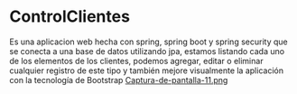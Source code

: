 # ControlClientes
Es una aplicacion web hecha con spring, spring boot y spring security que se conecta a una base de datos utilizando jpa, estamos listando cada uno de los elementos de los clientes, podemos agregar, editar o eliminar cualquier registro de este tipo y también mejore visualmente la aplicación con la tecnología de Bootstrap
[Captura-de-pantalla-11.png](https://postimg.cc/ppLHnH5J)
